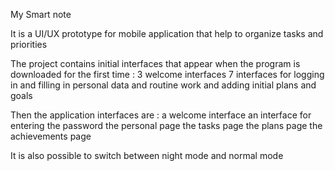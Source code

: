 My Smart note

It is a UI/UX prototype for mobile application that help to organize tasks and priorities

The project contains initial interfaces that appear when the program is downloaded for the first time  :
3 welcome interfaces
7 interfaces for logging in and filling in personal data and routine work and adding initial plans and goals

Then the application interfaces are :
a welcome interface 
an interface for entering the password 
the personal page 
the tasks page 
the plans page 
the achievements page

It is also possible to switch between night mode and normal mode
